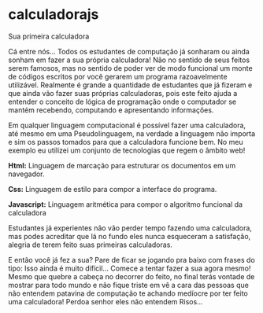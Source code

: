 calculadorajs
=============

Sua primeira calculadora 

Cá entre nós… Todos os estudantes de computação já sonharam ou ainda sonham em fazer a sua própria calculadora! Não no sentido de seus feitos serem famosos, mas no sentido de poder ver de modo funcional um monte de códigos escritos por você gerarem um programa razoavelmente utilizável. Realmente é grande a quantidade de estudantes que já fizeram e que ainda vão fazer suas próprias calculadoras, pois este feito ajuda a entender o conceito de lógica de programação onde o computador se mantém recebendo, computando e apresentando informações.

Em qualquer linguagem computacional é possível fazer uma calculadora, até mesmo em uma Pseudolinguagem, na verdade a linguagem não importa e sim os passos tomados para que a calculadora funcione bem. No meu exemplo eu utilizei um conjunto de tecnologias que regem o âmbito web!

<b>Html:</b> Linguagem de marcação para estruturar os documentos em um navegador.

<b> Css:</b> Linguagem de estilo para compor a interface do programa.

<b> Javascript:</b>  Linguagem aritmética para compor o algoritmo funcional da calculadora

Estudantes já experientes não vão perder tempo fazendo uma calculadora, mas podes acreditar que lá no fundo eles nunca esqueceram a satisfação, alegria de terem feito suas primeiras calculadoras.

E então você já fez a sua? Pare de ficar se jogando pra baixo com frases do tipo: Isso ainda é muito difícil… Comece a tentar fazer a sua agora mesmo! Mesmo que quebre a cabeça no decorrer do feito, no final terás vontade de mostrar para todo mundo e não fique triste em vê a cara das pessoas que não entendem patavina de computação te achando medíocre por ter feito uma calculadora! Perdoa senhor eles não entendem Risos…
